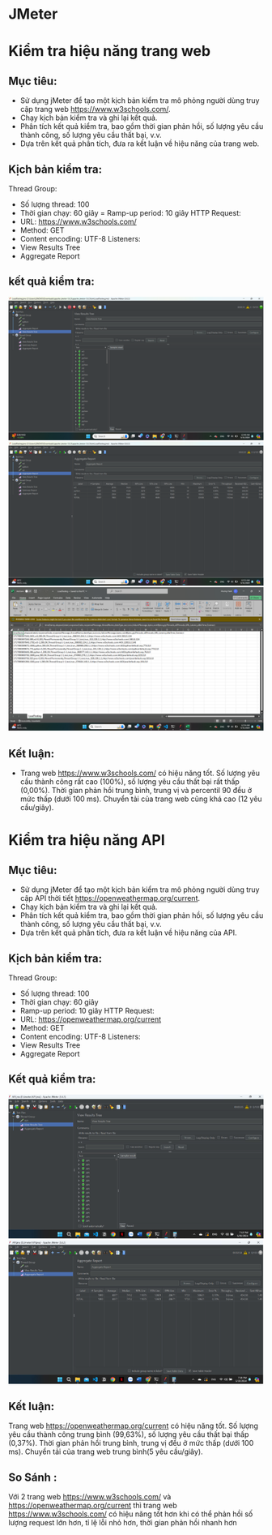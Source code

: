 # JMeter

# Kiểm tra hiệu năng trang web

## Mục tiêu:

- Sử dụng jMeter để tạo một kịch bản kiểm tra mô phỏng người dùng truy cập trang web https://www.w3schools.com/.
- Chạy kịch bản kiểm tra và ghi lại kết quả.
- Phân tích kết quả kiểm tra, bao gồm thời gian phản hồi, số lượng yêu cầu thành công, số lượng yêu cầu thất bại, v.v.
- Dựa trên kết quả phân tích, đưa ra kết luận về hiệu năng của trang web.

## Kịch bản kiểm tra:

Thread Group:

- Số lượng thread: 100
- Thời gian chạy: 60 giây
  = Ramp-up period: 10 giây
  HTTP Request:
- URL: https://www.w3schools.com/
- Method: GET
- Content encoding: UTF-8
  Listeners:
- View Results Tree
- Aggregate Report

## kết quả kiểm tra:

![alt text](image.png)
![alt text](image-1.png)
![alt text](image-2.png)

## Kết luận:

- Trang web https://www.w3schools.com/ có hiệu năng tốt. Số lượng yêu cầu thành công rất cao (100%), số lượng yêu cầu thất bại rất thấp (0,00%). Thời gian phản hồi trung bình, trung vị và percentil 90 đều ở mức thấp (dưới 100 ms). Chuyển tải của trang web cũng khá cao (12 yêu cầu/giây).

# Kiểm tra hiệu năng API

## Mục tiêu:

- Sử dụng jMeter để tạo một kịch bản kiểm tra mô phỏng người dùng truy cập API thời tiết https://openweathermap.org/current.
- Chạy kịch bản kiểm tra và ghi lại kết quả.
- Phân tích kết quả kiểm tra, bao gồm thời gian phản hồi, số lượng yêu cầu thành công, số lượng yêu cầu thất bại, v.v.
- Dựa trên kết quả phân tích, đưa ra kết luận về hiệu năng của API.

## Kịch bản kiểm tra:

Thread Group:

- Số lượng thread: 100
- Thời gian chạy: 60 giây
- Ramp-up period: 10 giây
  HTTP Request:
- URL: https://openweathermap.org/current
- Method: GET
- Content encoding: UTF-8
  Listeners:
- View Results Tree
- Aggregate Report

## Kết quả kiểm tra:

![alt text](image-3.png)
![alt text](image-4.png)

## Kết luận:

Trang web https://openweathermap.org/current có hiệu năng tốt. Số lượng yêu cầu thành công trung bình (99,63%), số lượng yêu cầu thất bại thấp (0,37%). Thời gian phản hồi trung bình, trung vị đều ở mức thấp (dưới 100 ms). Chuyển tải của trang web trung bình(5 yêu cầu/giây).

## So Sánh :

Với 2 trang web https://www.w3schools.com/ và https://openweathermap.org/current thì trang web https://www.w3schools.com/ có hiệu năng tốt hơn khi có thể phản hồi số lượng request lớn hơn, tỉ lệ lỗi nhỏ hơn, thời gian phản hồi nhanh hơn
